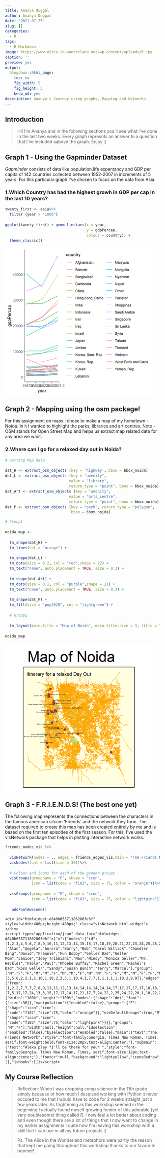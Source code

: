 ```yaml
---
title: Ananya Duggal
author: Ananya Duggal
date: '2021-07-25'
slug: []
categories:
  - R
tags:
  - R Markdown
image: https://www.alice-in-wonderland.net/wp-content/uploads/6.jpg
caption: ''
preview: yes
output:
  blogdown::html_page:
    toc: no
    fig_width: 5
    fig_height: 5
    keep_md: yes
description: Ananya's Journey using graphs, Mapping and Networks.
---
```





## Introduction

> Hi! I'm Ananya and in the following sections you'll see what I've done in the last two weeks. Every graph represnts an answer to a question that I've included aabove the graph. Enjoy :)

## Graph 1 - Using the Gapminder Dataset

*Gapminder* consists of data like population,life expentancy and GDP per capita of 142 countries collected between 1952-2007 in increments of 5 years. For this particular graph I've chosen to focus on the data from Asia.

### 1.Which Country has had the highest growh in GDP per cap in the last 10 years?





```r
twenty_first <- asia%>%
  filter (year > "1996")

ggplot(twenty_first) + geom_line(aes(x = year,
                                     y = gdpPercap,
                                     colour = country)) +
  theme_classic()
```

<img src="index_files/figure-html/unnamed-chunk-2-1.png" width="480" />


## Graph 2 - Mapping using the osm package!

For this assignment on maps I chose to make a map of my hometown - Noida. In it I wanted to highlight the parks, libraries and art centres.
Note - OSM stands for Open Street Map and helps us extract map related data for any area we want.

### 2.Where can I go for a relaxed day out in Noida?




```r
# Getting Map data

dat_H <- extract_osm_objects (key = 'highway', bbox = bbox_noida)
dat_L <- extract_osm_objects (key = "amenity", 
                             value = "library", 
                             return_type = "point", bbox = bbox_noida)
dat_Art <- extract_osm_objects (key = "amenity", 
                             value = "arts_centre", 
                             return_type = "point", bbox = bbox_noida)
dat_P <- extract_osm_objects (key = "park", return_type = "polygon",
                              bbox = bbox_noida)
```


```r
# Group1

noida_map <-  
  
  tm_shape(dat_H) +
  tm_lines(col = "orange") +
  
  tm_shape(dat_L) +
  tm_dots(size = 0.2, col = "red",shape = 22) +
  tm_text("name", auto.placement = TRUE, size = 0.3) +
  
  tm_shape(dat_Art) +
  tm_dots(size = 0.1, col = "purple",shape = 21) +
  tm_text("name", auto.placement = TRUE, size = 0.3) +
  
  tm_shape(dat_P) +
  tm_fill(size = "pop2020", col = "lightgreen") +
  
  # Group2
  
  tm_layout(main.title = "Map of Noida", main.title.size = 3, title = "Itinerary for a relaxed Day Out", title.size = 1, frame = TRUE, frame.lwd = 2, bg.color = "lightyellow") 

noida_map
```

<img src="index_files/figure-html/unnamed-chunk-5-1.png" width="480" />
 

## Graph 3 - F.R.I.E.N.D.S! (The best one yet)

The following map represents the connections between the characters in the famous american sitcom 'Friends' and the network they form. The dataset required to create this map has been created entirely by me and is based on the first ten episodes of the first season. 
For this, I've used the visNetwork package that helps in plotting interactive network works.






```r
friends_nodes_vis %>%

  visNetwork(nodes = ., edges = friends_edges_vis,main = "The Friends Network",submain = "Alexa play *I'll be there for you* ", background = "lightyellow")%>% 
  visNodes(font = list(size = 30))%>% 
  
  # Colour and icons for each of the gender-groups
  visGroups(groupname = "F", shape = "icon", 
            icon = list(code = "f182", size = 75, color = "orange"))%>% 
  
  visGroups(groupname = "M", shape = "icon", 
            icon = list(code = "f183", size = 75, color = "lightpink"))%>% 
  
   addFontAwesome()
```

```{=html}
<div id="htmlwidget-d840b653711862863e6f" style="width:480px;height:480px;" class="visNetwork html-widget"></div>
<script type="application/json" data-for="htmlwidget-d840b653711862863e6f">{"x":{"nodes":{"id":[1,2,3,4,5,6,7,8,9,10,11,12,13,14,15,16,17,18,19,20,21,22,23,24,25,26,27,28],"label":["Alan","Angela","Aurora","Barry","Bob","Carol Willick","Chandler Bing","David","Frannie","Fun Bobby","Geller Dad","Geller Mom","Janice","Joey Tribbiani","Max","Mindy","Monica Geller","Mr. Heckles","Paolo","Paul","Phoebe Buffay","Rachel Green","Rachel's Dad","Ross Geller","Sandy","Susan Bunch","Terry","Marcel"],"group":["M","F","F","M","M","F","M","M","F","M","M","F","F","M","M","F","F","M","M","M","F","F","M","M","F","F","M","M"],"episode":[3,5,6,2,2,1,1,10,1,10,2,2,5,1,10,4,1,7,7,1,1,1,1,1,10,2,9,9]},"edges":{"from":[1,2,2,7,7,7,7,8,9,11,11,12,13,14,14,14,14,14,14,17,17,17,17,17,18,18,19,21,21,21,21,21,22,22,22,22,22,22,22,22,24,24,24,24,24,24,24,24,26],"to":[7,5,17,17,24,13,3,15,17,17,14,17,21,17,7,24,22,2,25,24,22,20,1,10,22,21,21,17,24,22,7,8,24,23,4,14,16,19,7,27,14,7,22,6,17,19,12,28,24]},"nodesToDataframe":true,"edgesToDataframe":true,"options":{"width":"100%","height":"100%","nodes":{"shape":"dot","font":{"size":30}},"manipulation":{"enabled":false},"groups":{"F":{"shape":"icon","icon":{"code":"f182","size":75,"color":"orange"}},"useDefaultGroups":true,"M":{"shape":"icon","icon":{"code":"f183","size":75,"color":"lightpink"}}}},"groups":["M","F"],"width":null,"height":null,"idselection":{"enabled":false},"byselection":{"enabled":false},"main":{"text":"The Friends Network","style":"font-family:Georgia, Times New Roman, Times, serif;font-weight:bold;font-size:20px;text-align:center;"},"submain":{"text":"Alexa play *I'll be there for you* ","style":"font-family:Georgia, Times New Roman, Times, serif;font-size:12px;text-align:center;"},"footer":null,"background":"lightyellow","iconsRedraw":true},"evals":[],"jsHooks":[]}</script>
```


## My Course Reflection

> Reflection: When I was dropping comp science in the 11th grade simply because of how much I despised working with Python it never occured to me that I would have to code for 2 weeks straight just a few years later. As frightening as this workshop seemed in the beginning I actually found myself growing fonder of this adorable (yet very troublesome) thing called R. I now feel a lot better about coding and even though there are a lot of things that I now want to change in my earlier assignments I quite how I'm leaving this workshop with a skill that I can use in all my future projects :)

> Ps. The Alice in the Wonderland metaphors were partly the reason that kept me going throughout this workshop thanks to our favourite boomer!


